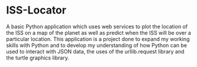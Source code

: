 # ISS-Locator
A basic Python application which uses web services to plot the location of the ISS
on a map of the planet as well as predict when the ISS will be over a particular 
location. This application is a project done to expand my working skills with 
Python and to develop my understanding of how Python can be used to interact with
JSON data, the uses of the urllib.request library and the turtle graphics library.
